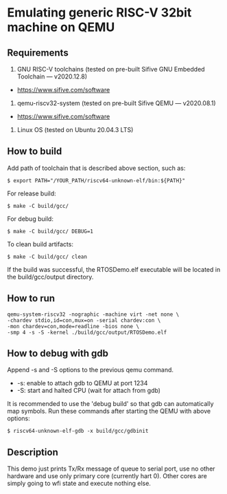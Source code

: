 # Emulating generic RISC-V 32bit machine on QEMU

## Requirements

1. GNU RISC-V toolchains (tested on pre-built Sifive GNU Embedded Toolchain — v2020.12.8)
  - https://www.sifive.com/software
1. qemu-riscv32-system  (tested on pre-built Sifive QEMU — v2020.08.1)
  - https://www.sifive.com/software
1. Linux OS (tested on Ubuntu 20.04.3 LTS)


## How to build

Add path of toolchain that is described above section, such as:

```
$ export PATH="/YOUR_PATH/riscv64-unknown-elf/bin:${PATH}"
```

For release build:

```
$ make -C build/gcc/
```

For debug build:

```
$ make -C build/gcc/ DEBUG=1
```

To clean build artifacts:

```
$ make -C build/gcc/ clean
```

If the build was successful, the RTOSDemo.elf executable will be located in the build/gcc/output directory.


## How to run

```
qemu-system-riscv32 -nographic -machine virt -net none \
-chardev stdio,id=con,mux=on -serial chardev:con \
-mon chardev=con,mode=readline -bios none \
-smp 4 -s -S -kernel ./build/gcc/output/RTOSDemo.elf
```


## How to debug with gdb

Append -s and -S options to the previous qemu command.

- -s: enable to attach gdb to QEMU at port 1234
- -S: start and halted CPU (wait for attach from gdb)

It is recommended to use the 'debug build' so that gdb can automatically map symbols.
Run these commands after starting the QEMU with above options:

```
$ riscv64-unknown-elf-gdb -x build/gcc/gdbinit
```


## Description

This demo just prints Tx/Rx message of queue to serial port, use no
other hardware and use only primary core (currently hart 0).
Other cores are simply going to wfi state and execute nothing else.
